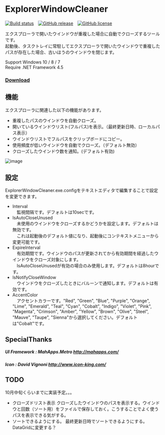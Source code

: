 # ExplorerWindowCleaner

[![Build status](https://ci.appveyor.com/api/projects/status/tiy31lavkila6ncy?svg=true)](https://ci.appveyor.com/project/finalstream/explorerwindowcleaner)　[![GitHub release](https://img.shields.io/github/release/finalstream/ExplorerWindowCleaner.svg)](https://github.com/finalstream/ExplorerWindowCleaner/releases/latest)　[![GitHub license](https://img.shields.io/github/license/finalstream/ExplorerWindowCleaner.svg)](https://github.com/finalstream/ExplorerWindowCleaner/blob/master/LICENSE)

エクスプローラで開いたウインドウが重複した場合に自動でクローズするツールです。  
起動後、タスクトレイに常駐してエクスプローラで開いたウインドウで重複したパスが存在した場合、古いほうのウインドウを閉じます。

Support Windows 10 / 8 / 7  
Require .NET Framework 4.5

### [Download](https://github.com/finalstream/ExplorerWindowCleaner/releases/latest)

## 機能
エクスプローラに関連した以下の機能があります。

* 重複したパスのウインドウを自動クローズ。
* 開いているウインドウリスト(フルパス)を表示。（最終更新日時、ローカルパス表示）
* ウインドウリストでフルパスをクリップボードにコピー。
* 使用頻度が低いウインドウを自動でクローズ。（デフォルト無効）
* クローズしたウインドウ数を通知。(デフォルト有効)

![image](https://cloud.githubusercontent.com/assets/3516444/10263309/735a5472-6a24-11e5-880a-dbacc7232786.png)

## 設定
ExplorerWindowCleaner.exe.configをテキストエディタで編集することで設定を変更できます。  

* Interval  
　監視間隔です。デフォルトは10secです。
* IsAutoCloseUnused  
　未使用のウインドウをクローズするかどうかを設定します。デフォルトは無効です。  
　これは起動後のデフォルト値になり、起動後にコンテキストメニューから変更可能です。  
* ExpireInterval  
　有効期間です。ウインドウのパスが更新されてから有効期間を経過したウインドウをクローズ対象にします。  
　IsAutoCloseUnusedが有効の場合のみ使用します。デフォルトは8hourです。  
* IsNotifyCloseWindow  
　ウインドウをクローズしたときにバルーンで通知します。デフォルトは有効です。
* AccentColor  
　アクセントカラーです。"Red", "Green", "Blue", "Purple", "Orange", "Lime", "Emerald", "Teal", "Cyan", "Cobalt", "Indigo", "Violet", "Pink", "Magenta", "Crimson", "Amber", "Yellow", "Brown", "Olive", "Steel", "Mauve", "Taupe", "Sienna"から選択してください。デフォルトは"Cobalt"です。

## SpecialThanks

##### UI Framework : MahApps.Metro http://mahapps.com/
##### Icon         : David Vignoni http://www.icon-king.com/

## TODO
10月中旬くらいまでに実装予定。。。

* クローズドリスト表示
クローズしたウインドウのパスを表示する。ウインドウと回数（ソート用）をファイルで保存しておく。こうすることでよく使うパスを表示できる気がする。
* ソートできるようにする。
最終更新日時でソートできるようにする。DataGridに変更する？
